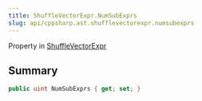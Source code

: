 ```yaml
---
title: ShuffleVectorExpr.NumSubExprs
slug: api/cppsharp.ast.shufflevectorexpr.numsubexprs
---
```

Property in [ShuffleVectorExpr](/api/cppsharp/ast/shufflevectorexpr)

## Summary



```csharp
public uint NumSubExprs { get; set; }
```

